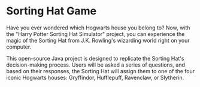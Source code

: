 # Sorting Hat Game

Have you ever wondered which Hogwarts house you belong to? Now, with the "Harry Potter Sorting Hat Simulator"
project, you can experience the magic of the Sorting Hat from J.K. Rowling's wizarding world right on your computer.

This open-source Java project is designed to replicate the Sorting Hat's decision-making process. Users will be asked
a series of questions, and based on their responses, the Sorting Hat will assign them to one of the four iconic
Hogwarts houses: Gryffindor, Hufflepuff, Ravenclaw, or Slytherin.